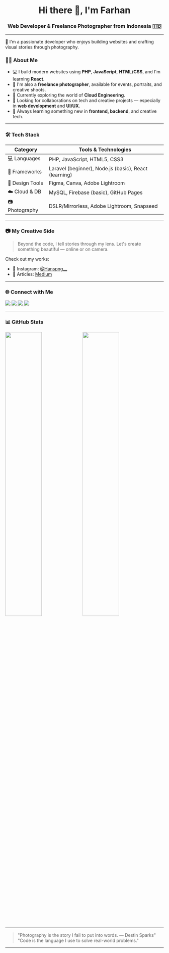 <h1 align="center">Hi there 👋, I'm Farhan</h1>
<h3 align="center">Web Developer & Freelance Photographer from Indonesia 🇮🇩</h3>

---

🌟 I'm a passionate developer who enjoys building websites and crafting visual stories through photography.

### 👨‍💻 About Me

- 💻 I build modern websites using **PHP**, **JavaScript**, **HTML/CSS**, and I'm learning **React**.
- 📸 I'm also a **freelance photographer**, available for events, portraits, and creative shoots.
- 🚀 Currently exploring the world of **Cloud Engineering**.
- 💼 Looking for collaborations on tech and creative projects — especially in **web development** and **UI/UX**.
- 🧠 Always learning something new in **frontend, backend**, and creative tech.

---

### 🛠️ Tech Stack

| Category       | Tools & Technologies                                   |
|----------------|--------------------------------------------------------|
| 💻 Languages    | PHP, JavaScript, HTML5, CSS3                          |
| 🧩 Frameworks   | Laravel (beginner), Node.js (basic), React (learning) |
| 🎨 Design Tools | Figma, Canva, Adobe Lightroom                        |
| ☁️ Cloud & DB   | MySQL, Firebase (basic), GitHub Pages                |
| 📷 Photography  | DSLR/Mirrorless, Adobe Lightroom, Snapseed           |

---

### 📷 My Creative Side

> Beyond the code, I tell stories through my lens. Let's create something beautiful — online or on camera.

Check out my works:
- 📸 Instagram: [@Hanspng__](https://www.instagram.com/Hanspng__/)
- 🧠 Articles: [Medium](https://medium.com/@USERNAME_ANDA)

---

### 🌐 Connect with Me

<p align="left">
  <a href="https://www.instagram.com/Hanspng__/" target="_blank">
    <img src="https://img.shields.io/badge/Instagram-E4405F?style=for-the-badge&logo=instagram&logoColor=white" />
  </a>
  <a href="https://x.com/Hans99" target="_blank">
    <img src="https://img.shields.io/badge/X-000000?style=for-the-badge&logo=twitter&logoColor=white" />
  </a>
  <a href="https://www.linkedin.com/in/m-wahabul-farhan/" target="_blank">
    <img src="https://img.shields.io/badge/LinkedIn-0A66C2?style=for-the-badge&logo=linkedin&logoColor=white" />
  </a>
  <a href="https://medium.com/@USERNAME_ANDA" target="_blank">
    <img src="https://img.shields.io/badge/Medium-12100E?style=for-the-badge&logo=medium&logoColor=white" />
  </a>
</p>

---

### 📊 GitHub Stats

<p align="left">
  <img src="https://github-readme-stats.vercel.app/api?username=Farhan-dev&show_icons=true&theme=tokyonight" width="48%"/>
  <img src="https://github-readme-streak-stats.herokuapp.com/?user=Farhan-dev&theme=tokyonight" width="48%"/>
</p>

---

> "Photography is the story I fail to put into words. — Destin Sparks"  
> "Code is the language I use to solve real-world problems."

---

